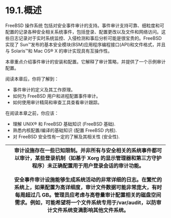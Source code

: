 # 19.1.概述

FreeBSD 操作系统 包括对安全事件审计的支持。事件审计支持可靠、细粒度和可配置的记录各种安全相关系统事件，包括登录、配置更改以及文件和网络访问。这些日志记录对于实时系统监控、入侵检测和事后分析可能是很宝贵的。FreeBSD 实现了 Sun™发布的基本安全模块(BSM)应用程序编程接口(API)和文件格式，并且与 Solaris™和 Mac OS® X 的审计实现具有互操作性。

本章重点介绍事件审计的安装和配置。它解释了审计策略，并提供了一个示例审计配置。

阅读本章后，你将了解到：

* 事件审计的定义及其工作原理。
* 如何为 FreeBSD 用户和进程配置事件审计。
* 如何使用审计精简和审查工具查看审计跟踪。

在阅读本章之前，你应该：

* 理解 UNIX® 和 FreeBSD 基础知识 (FreeBSD 基础).
* 熟悉内核配置/编译的基础知识 (配置 FreeBSD 内核).
* 对 FreeBSD 安全性有一定的了解及其相关性 (安全性).

|  | 审计设施存在一些已知限制。并非所有与安全相关的系统事件都可以审计，某些登录机制（如基于 Xorg 的显示管理器和第三方守护程序）未正确配置用于用户登录会话的审计功能。<br /><br />安全事件审计设施能够生成系统活动的非常详细的日志。在繁忙的系统上，如果配置为高详细度，审计文件数据可能非常庞大，有时每周超过几 GB。管理员应考虑与高卷量审计配置相关的磁盘空间需求。例如，可能希望将一个文件系统专用于/var/audit，以防审计文件系统变满影响其他文件系统。|
| -- | --------------------------------------------------------------------------------------------------------------------------------------------------------------------------------------------------------------------------------------------------------------------------------------------------------------------------------------------------------------------------------------------------------------------------------------------- |
